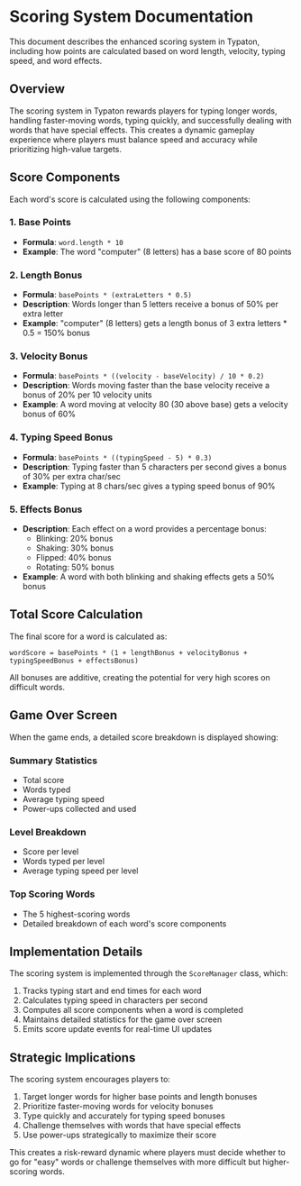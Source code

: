 # Scoring System Documentation

This document describes the enhanced scoring system in Typaton, including how points are calculated based on word length, velocity, typing speed, and word effects.

## Overview

The scoring system in Typaton rewards players for typing longer words, handling faster-moving words, typing quickly, and successfully dealing with words that have special effects. This creates a dynamic gameplay experience where players must balance speed and accuracy while prioritizing high-value targets.

## Score Components

Each word's score is calculated using the following components:

### 1. Base Points

- **Formula**: `word.length * 10`
- **Example**: The word "computer" (8 letters) has a base score of 80 points

### 2. Length Bonus

- **Formula**: `basePoints * (extraLetters * 0.5)`
- **Description**: Words longer than 5 letters receive a bonus of 50% per extra letter
- **Example**: "computer" (8 letters) gets a length bonus of 3 extra letters * 0.5 = 150% bonus

### 3. Velocity Bonus

- **Formula**: `basePoints * ((velocity - baseVelocity) / 10 * 0.2)`
- **Description**: Words moving faster than the base velocity receive a bonus of 20% per 10 velocity units
- **Example**: A word moving at velocity 80 (30 above base) gets a velocity bonus of 60%

### 4. Typing Speed Bonus

- **Formula**: `basePoints * ((typingSpeed - 5) * 0.3)`
- **Description**: Typing faster than 5 characters per second gives a bonus of 30% per extra char/sec
- **Example**: Typing at 8 chars/sec gives a typing speed bonus of 90%

### 5. Effects Bonus

- **Description**: Each effect on a word provides a percentage bonus:
  - Blinking: 20% bonus
  - Shaking: 30% bonus
  - Flipped: 40% bonus
  - Rotating: 50% bonus
- **Example**: A word with both blinking and shaking effects gets a 50% bonus

## Total Score Calculation

The final score for a word is calculated as:

```
wordScore = basePoints * (1 + lengthBonus + velocityBonus + typingSpeedBonus + effectsBonus)
```

All bonuses are additive, creating the potential for very high scores on difficult words.

## Game Over Screen

When the game ends, a detailed score breakdown is displayed showing:

### Summary Statistics
- Total score
- Words typed
- Average typing speed
- Power-ups collected and used

### Level Breakdown
- Score per level
- Words typed per level
- Average typing speed per level

### Top Scoring Words
- The 5 highest-scoring words
- Detailed breakdown of each word's score components

## Implementation Details

The scoring system is implemented through the `ScoreManager` class, which:

1. Tracks typing start and end times for each word
2. Calculates typing speed in characters per second
3. Computes all score components when a word is completed
4. Maintains detailed statistics for the game over screen
5. Emits score update events for real-time UI updates

## Strategic Implications

The scoring system encourages players to:

1. Target longer words for higher base points and length bonuses
2. Prioritize faster-moving words for velocity bonuses
3. Type quickly and accurately for typing speed bonuses
4. Challenge themselves with words that have special effects
5. Use power-ups strategically to maximize their score

This creates a risk-reward dynamic where players must decide whether to go for "easy" words or challenge themselves with more difficult but higher-scoring words.